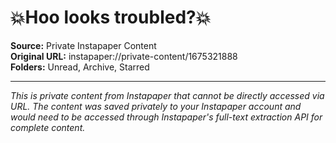 # 💥Hoo looks troubled?💥

**Source:** Private Instapaper Content  
**Original URL:** instapaper://private-content/1675321888  
**Folders:** Unread, Archive, Starred  

---

*This is private content from Instapaper that cannot be directly accessed via URL. The content was saved privately to your Instapaper account and would need to be accessed through Instapaper's full-text extraction API for complete content.*